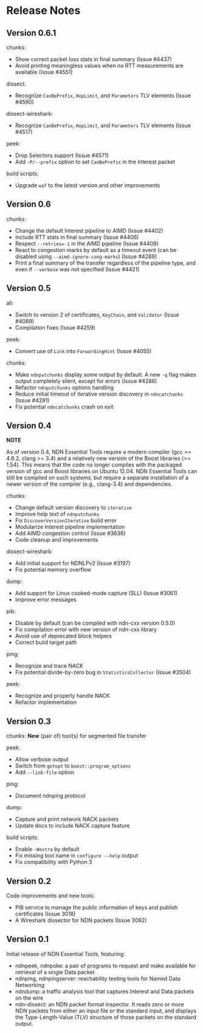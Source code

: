 Release Notes
=============

## Version 0.6.1

chunks:
- Show correct packet loss stats in final summary (Issue #4437)
- Avoid printing meaningless values when no RTT measurements are available (Issue #4551)

dissect:
- Recognize `CanBePrefix`, `HopLimit`, and `Parameters` TLV elements (Issue #4590)

dissect-wireshark:
- Recognize `CanBePrefix`, `HopLimit`, and `Parameters` TLV elements (Issue #4517)

peek:
- Drop Selectors support (Issue #4571)
- Add `-P/--prefix` option to set `CanBePrefix` in the Interest packet

build scripts:
- Upgrade `waf` to the latest version and other improvements

## Version 0.6

chunks:
- Change the default Interest pipeline to AIMD (Issue #4402)
- Include RTT stats in final summary (Issue #4406)
- Respect `--retries=-1` in the AIMD pipeline (Issue #4409)
- React to congestion marks by default as a timeout event (can be disabled using
  `--aimd-ignore-cong-marks`) (Issue #4289)
- Print a final summary of the transfer regardless of the pipeline type, and even if
  `--verbose` was not specified (Issue #4421)

## Version 0.5

all:
- Switch to version 2 of certificates, `KeyChain`, and `Validator` (Issue #4089)
- Compilation fixes (Issue #4259)

peek:
- Convert use of `Link` into `ForwardingHint` (Issue #4055)

chunks:
- Make `ndnputchunks` display some output by default. A new `-q` flag makes output
  completely silent, except for errors (Issue #4286)
- Refactor `ndnputchunks` options handling
- Reduce initial timeout of iterative version discovery in `ndncatchunks` (Issue #4291)
- Fix potential `ndncatchunks` crash on exit

## Version 0.4

**NOTE**

  As of version 0.4, NDN Essential Tools require a modern compiler (gcc >= 4.8.2, clang >= 3.4)
  and a relatively new version of the Boost libraries (>= 1.54).  This means that the code no
  longer compiles with the packaged version of gcc and Boost libraries on Ubuntu 12.04.
  NDN Essential Tools can still be compiled on such systems, but require a separate
  installation of a newer version of the compiler (e.g., clang-3.4) and dependencies.

chunks:
- Change default version discovery to `iterative`
- Improve help text of `ndnputchunks`
- Fix `DiscoverVersionIterative` build error
- Modularize Interest pipeline implementation
- Add AIMD congestion control (Issue #3636)
- Code cleanup and improvements

dissect-wireshark:
- Add initial support for NDNLPv2 (Issue #3197)
- Fix potential memory overflow

dump:
- Add support for Linux cooked-mode capture (SLL) (Issue #3061)
- Improve error messages

pib:
- Disable by default (can be compiled with ndn-cxx version 0.5.0)
- Fix compilation error with new version of ndn-cxx library
- Avoid use of deprecated block helpers
- Correct build target path

ping:
- Recognize and trace NACK
- Fix potential divide-by-zero bug in `StatisticsCollector` (Issue #3504)

peek:
- Recognize and properly handle NACK
- Refactor implementation

## Version 0.3

chunks: **New** (pair of) tool(s) for segmented file transfer

peek:
- Allow verbose output
- Switch from `getopt` to `boost::program_options`
- Add `--link-file` option

ping:
- Document ndnping protocol

dump:
- Capture and print network NACK packets
- Update docs to include NACK capture feature

build scripts:
- Enable `-Wextra` by default
- Fix missing tool name in `configure --help` output
- Fix compatibility with Python 3

## Version 0.2

Code improvements and new tools:

- PIB service to manage the public information of keys and publish certificates
  (Issue 3018)
- A Wireshark dissector for NDN packets (Issue 3092)

## Version 0.1

Initial release of NDN Essential Tools, featuring:

- ndnpeek, ndnpoke: a pair of programs to request and make available for
  retrieval of a single Data packet
- ndnping, ndnpingserver: reachability testing tools for Named Data Networking
- ndndump: a traffic analysis tool that captures Interest and Data packets on
  the wire
- ndn-dissect: an NDN packet format inspector. It reads zero or more NDN
  packets from either an input file or the standard input, and displays the
  Type-Length-Value (TLV) structure of those packets on the standard output.
